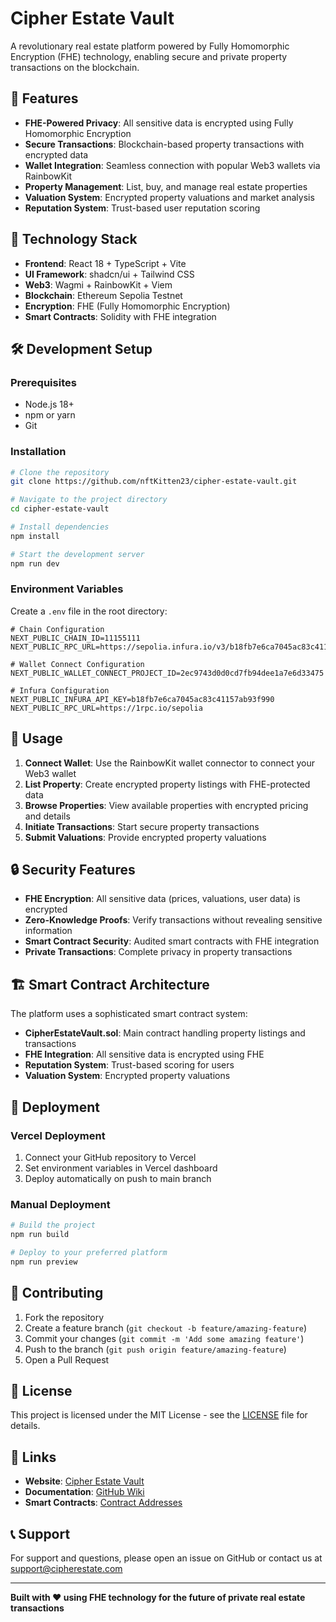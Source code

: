 # Cipher Estate Vault

A revolutionary real estate platform powered by Fully Homomorphic Encryption (FHE) technology, enabling secure and private property transactions on the blockchain.

## 🔐 Features

- **FHE-Powered Privacy**: All sensitive data is encrypted using Fully Homomorphic Encryption
- **Secure Transactions**: Blockchain-based property transactions with encrypted data
- **Wallet Integration**: Seamless connection with popular Web3 wallets via RainbowKit
- **Property Management**: List, buy, and manage real estate properties
- **Valuation System**: Encrypted property valuations and market analysis
- **Reputation System**: Trust-based user reputation scoring

## 🚀 Technology Stack

- **Frontend**: React 18 + TypeScript + Vite
- **UI Framework**: shadcn/ui + Tailwind CSS
- **Web3**: Wagmi + RainbowKit + Viem
- **Blockchain**: Ethereum Sepolia Testnet
- **Encryption**: FHE (Fully Homomorphic Encryption)
- **Smart Contracts**: Solidity with FHE integration

## 🛠️ Development Setup

### Prerequisites

- Node.js 18+ 
- npm or yarn
- Git

### Installation

```bash
# Clone the repository
git clone https://github.com/nftKitten23/cipher-estate-vault.git

# Navigate to the project directory
cd cipher-estate-vault

# Install dependencies
npm install

# Start the development server
npm run dev
```

### Environment Variables

Create a `.env` file in the root directory:

```env
# Chain Configuration
NEXT_PUBLIC_CHAIN_ID=11155111
NEXT_PUBLIC_RPC_URL=https://sepolia.infura.io/v3/b18fb7e6ca7045ac83c41157ab93f990

# Wallet Connect Configuration
NEXT_PUBLIC_WALLET_CONNECT_PROJECT_ID=2ec9743d0d0cd7fb94dee1a7e6d33475

# Infura Configuration
NEXT_PUBLIC_INFURA_API_KEY=b18fb7e6ca7045ac83c41157ab93f990
NEXT_PUBLIC_RPC_URL=https://1rpc.io/sepolia
```

## 📱 Usage

1. **Connect Wallet**: Use the RainbowKit wallet connector to connect your Web3 wallet
2. **List Property**: Create encrypted property listings with FHE-protected data
3. **Browse Properties**: View available properties with encrypted pricing and details
4. **Initiate Transactions**: Start secure property transactions
5. **Submit Valuations**: Provide encrypted property valuations

## 🔒 Security Features

- **FHE Encryption**: All sensitive data (prices, valuations, user data) is encrypted
- **Zero-Knowledge Proofs**: Verify transactions without revealing sensitive information
- **Smart Contract Security**: Audited smart contracts with FHE integration
- **Private Transactions**: Complete privacy in property transactions

## 🏗️ Smart Contract Architecture

The platform uses a sophisticated smart contract system:

- **CipherEstateVault.sol**: Main contract handling property listings and transactions
- **FHE Integration**: All sensitive data is encrypted using FHE
- **Reputation System**: Trust-based scoring for users
- **Valuation System**: Encrypted property valuations

## 🚀 Deployment

### Vercel Deployment

1. Connect your GitHub repository to Vercel
2. Set environment variables in Vercel dashboard
3. Deploy automatically on push to main branch

### Manual Deployment

```bash
# Build the project
npm run build

# Deploy to your preferred platform
npm run preview
```

## 🤝 Contributing

1. Fork the repository
2. Create a feature branch (`git checkout -b feature/amazing-feature`)
3. Commit your changes (`git commit -m 'Add some amazing feature'`)
4. Push to the branch (`git push origin feature/amazing-feature`)
5. Open a Pull Request

## 📄 License

This project is licensed under the MIT License - see the [LICENSE](LICENSE) file for details.

## 🔗 Links

- **Website**: [Cipher Estate Vault](https://cipher-estate-vault.vercel.app)
- **Documentation**: [GitHub Wiki](https://github.com/nftKitten23/cipher-estate-vault/wiki)
- **Smart Contracts**: [Contract Addresses](https://sepolia.etherscan.io/address/0x742d35B2f)

## 📞 Support

For support and questions, please open an issue on GitHub or contact us at support@cipherestate.com

---

**Built with ❤️ using FHE technology for the future of private real estate transactions**
